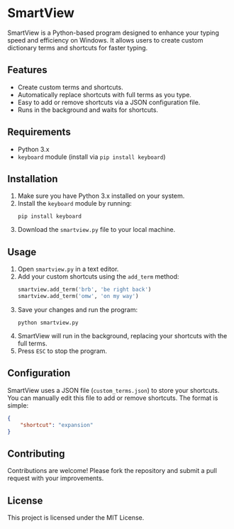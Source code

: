 # SmartView

SmartView is a Python-based program designed to enhance your typing speed and efficiency on Windows. It allows users to create custom dictionary terms and shortcuts for faster typing.

## Features

- Create custom terms and shortcuts.
- Automatically replace shortcuts with full terms as you type.
- Easy to add or remove shortcuts via a JSON configuration file.
- Runs in the background and waits for shortcuts.

## Requirements

- Python 3.x
- `keyboard` module (install via `pip install keyboard`)

## Installation

1. Make sure you have Python 3.x installed on your system.
2. Install the `keyboard` module by running:
   ```
   pip install keyboard
   ```
3. Download the `smartview.py` file to your local machine.

## Usage

1. Open `smartview.py` in a text editor.
2. Add your custom shortcuts using the `add_term` method:
   ```python
   smartview.add_term('brb', 'be right back')
   smartview.add_term('omw', 'on my way')
   ```
3. Save your changes and run the program:
   ```
   python smartview.py
   ```
4. SmartView will run in the background, replacing your shortcuts with the full terms.
5. Press `ESC` to stop the program.

## Configuration

SmartView uses a JSON file (`custom_terms.json`) to store your shortcuts. You can manually edit this file to add or remove shortcuts. The format is simple:

```json
{
    "shortcut": "expansion"
}
```

## Contributing

Contributions are welcome! Please fork the repository and submit a pull request with your improvements.

## License

This project is licensed under the MIT License.